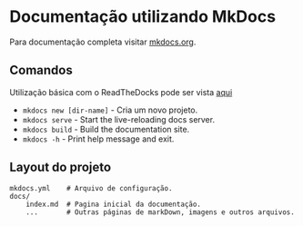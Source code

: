 # Documentação utilizando MkDocs

Para documentação completa visitar [mkdocs.org](https://www.mkdocs.org).

## Comandos

Utilização básica com o ReadTheDocks pode ser vista [aqui](https://docs.readthedocs.io/en/stable/intro/getting-started-with-mkdocs.html)

* `mkdocs new [dir-name]` - Cria um novo projeto.
* `mkdocs serve` - Start the live-reloading docs server.
* `mkdocs build` - Build the documentation site.
* `mkdocs -h` - Print help message and exit.


## Layout do projeto

    mkdocs.yml    # Arquivo de configuração.
    docs/
        index.md  # Pagina inicial da documentação.
        ...       # Outras páginas de markDown, imagens e outros arquivos.


